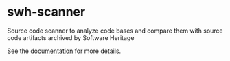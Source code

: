 swh-scanner
===========

Source code scanner to analyze code bases and compare them with source code
artifacts archived by Software Heritage

See the
[documentation](https://docs.softwareheritage.org/devel/swh-scanner/index.html)
for more details.